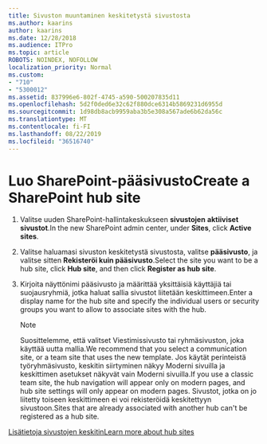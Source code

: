 ```yaml
---
title: Sivuston muuntaminen keskitetystä sivustosta
ms.author: kaarins
author: kaarins
ms.date: 12/28/2018
ms.audience: ITPro
ms.topic: article
ROBOTS: NOINDEX, NOFOLLOW
localization_priority: Normal
ms.custom:
- "710"
- "5300012"
ms.assetid: 837996e6-802f-4745-a590-500207835d11
ms.openlocfilehash: 5d2f0ded6e32c62f880dce6314b5869231d6955d
ms.sourcegitcommit: 1d98db8acb9959aba3b5e308a567ade6b62da56c
ms.translationtype: MT
ms.contentlocale: fi-FI
ms.lasthandoff: 08/22/2019
ms.locfileid: "36516740"
---
```

# <a name="create-a-sharepoint-hub-site"></a><span data-ttu-id="fe417-102">Luo SharePoint-pääsivusto</span><span class="sxs-lookup"><span data-stu-id="fe417-102">Create a SharePoint hub site</span></span>

1. <span data-ttu-id="fe417-103">Valitse uuden SharePoint-hallintakeskukseen **sivustojen** **aktiiviset sivustot**.</span><span class="sxs-lookup"><span data-stu-id="fe417-103">In the new SharePoint admin center, under **Sites**, click **Active sites**.</span></span>

2. <span data-ttu-id="fe417-104">Valitse haluamasi sivuston keskitetystä sivustosta, valitse **pääsivusto**, ja valitse sitten **Rekisteröi kuin pääsivusto**.</span><span class="sxs-lookup"><span data-stu-id="fe417-104">Select the site you want to be a hub site, click **Hub site**, and then click **Register as hub site**.</span></span>

3. <span data-ttu-id="fe417-105">Kirjoita näyttönimi pääsivusto ja määrittää yksittäisiä käyttäjiä tai suojausryhmiä, jotka haluat sallia sivustot liitetään keskittimeen.</span><span class="sxs-lookup"><span data-stu-id="fe417-105">Enter a display name for the hub site and specify the individual users or security groups you want to allow to associate sites with the hub.</span></span>

    > [!NOTE]
    >  <span data-ttu-id="fe417-106">Suosittelemme, että valitset Viestimissivusto tai ryhmäsivuston, joka käyttää uutta mallia.</span><span class="sxs-lookup"><span data-stu-id="fe417-106">We recommend that you select a communication site, or a team site that uses the new template.</span></span> <span data-ttu-id="fe417-107">Jos käytät perinteistä työryhmäsivusto, keskitin siirtyminen näkyy Moderni sivuilla ja keskittimen asetukset näkyvät vain Moderni sivuilla.</span><span class="sxs-lookup"><span data-stu-id="fe417-107">If you use a classic team site, the hub navigation will appear only on modern pages, and hub site settings will only appear on modern pages.</span></span> <span data-ttu-id="fe417-108">Sivustot, jotka on jo liitetty toiseen keskittimeen ei voi rekisteröidä keskitettyyn sivustoon.</span><span class="sxs-lookup"><span data-stu-id="fe417-108">Sites that are already associated with another hub can't be registered as a hub site.</span></span>
  
[<span data-ttu-id="fe417-109">Lisätietoja sivustojen keskitin</span><span class="sxs-lookup"><span data-stu-id="fe417-109">Learn more about hub sites</span></span>](https://go.microsoft.com/fwlink/?linkid=869149)
  
